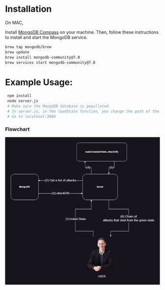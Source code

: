 # Installation

On MAC,

Install [MongoDB Compass](https://www.mongodb.com/try/download/compass) on your machine. Then, follow these instructions to install and start the MongoDB service.

```bash
brew tap mongodb/brew
brew update
brew install mongodb-community@7.0
brew services start mongodb-community@7.0
```

# Example Usage:

```bash
 npm install
 node server.js
 # Make sure the MongoDB database is popullated 
 # In server.js, in the loadState function, you change the path of the initState.json 
 # Go to localhost:3000
```

### Flowchart
![image](./Flowchart.png)
